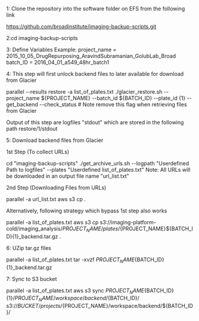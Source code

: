1: Clone the repository into the software folder on EFS from the following link

https://github.com/broadinstitute/imaging-backup-scripts.git

2:cd imaging-backup-scripts

3: Define Variables
Example:
project_name = 2015_10_05_DrugRepurposing_AravindSubramanian_GolubLab_Broad
batch_ID = 2016_04_01_a549_48hr_batch1

4: This step will first unlock backend files to later available for download from Glacier

parallel 
--results restore 
-a list_of_plates.txt 
./glacier_restore.sh 
--project_name ${PROJECT_NAME} 
--batch_id ${BATCH_ID} 
--plate_id {1}
--get_backend 
--check_status # Note remove this flag when retrieving files from Glacier

Output of this step are logfiles "stdout" which are stored in the following path restore/1/stdout

5: Download backend files from Glacier

1st Step (To collect URLs)

cd "imaging-backup-scripts"
./get_archive_urls.sh --logpath "Userdefined Path to logfiles" --plates "Userdefined list_of_plates.txt"
Note: All URLs will be downloaded in an output file name "url_list.txt"

2nd Step (Downloading Files from URLs)

parallel -a url_list.txt aws s3 cp .

Alternatively, following strategy which bypass 1st step also works

parallel -a list_of_plates.txt aws s3 cp s3://imaging-platform-cold/imaging_analysis/${PROJECT_NAME}/plates/${PROJECT_NAME}${BATCH_ID}{1}_backend.tar.gz .

6: UZip tar.gz files

parallel -a list_of_plates.txt tar -xvzf ${PROJECT_NAME}${BATCH_ID}{1}_backend.tar.gz

7: Sync to S3 bucket

parallel -a list_of_plates.txt 
aws s3 sync 
${PROJECT_NAME}${BATCH_ID}{1}/${PROJECT_NAME}/workspace/backend/${BATCH_ID}/ 
s3://${BUCKET}/projects/${PROJECT_NAME}/workspace/backend/${BATCH_ID}/
